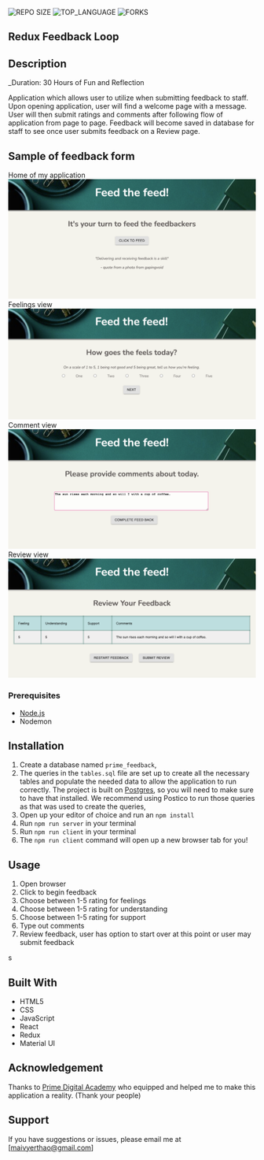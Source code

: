 
![REPO SIZE](https://img.shields.io/github/repo-size/yyerthao/redux-feedback-loop.svg?style=flat-square)
![TOP_LANGUAGE](https://img.shields.io/github/languages/top/yyerthao/redux-feedback-loop.svg?style=flat-square)
![FORKS](https://img.shields.io/github/forks/yyerthao/redux-feedback-loop.svg?style=social)

## Redux Feedback Loop

## Description

_Duration: 30 Hours of Fun and Reflection

 Application which allows user to utilize when submitting feedback to staff. Upon opening application, user will find a welcome page with a message. User will then submit ratings and comments after following flow of application from page to page. Feedback will become saved in database for staff to see once user submits feedback on a Review page.

## Sample of feedback form
Home of my application
![Feedback](home.png)
Feelings view
![Feedback](feels.png)
Comment view
![Feedback](comment.png)
Review view
![Feedback](review.png)

### Prerequisites

- [Node.js](https://nodejs.org/en/)
- Nodemon


## Installation

1. Create a database named `prime_feedback`,
2. The queries in the `tables.sql` file are set up to create all the necessary tables and populate the needed data to allow the application to run correctly. The project is built on [Postgres](https://www.postgresql.org/download/), so you will need to make sure to have that installed. We recommend using Postico to run those queries as that was used to create the queries, 
3. Open up your editor of choice and run an `npm install`
4. Run `npm run server` in your terminal
5. Run `npm run client` in your terminal
6. The `npm run client` command will open up a new browser tab for you!


## Usage

1. Open browser
2. Click to begin feedback
3. Choose between 1-5 rating for feelings
4. Choose between 1-5 rating for understanding
5. Choose between 1-5 rating for support
6. Type out comments
7. Review feedback, user has option to start over at this point
    or user may submit feedback 

s
## Built With

* HTML5
* CSS
* JavaScript
* React
* Redux
* Material UI


## Acknowledgement
Thanks to [Prime Digital Academy](www.primeacademy.io) who equipped and helped me to make this application a reality. (Thank your people)

## Support
If you have suggestions or issues, please email me at [maivyerthao@gmail.com]